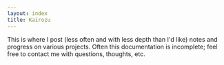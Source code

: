 ```yaml
---
layout: index
title: Kairozu
---
```

This is where I post (less often and with less depth than I'd like) notes and progress on various projects. Often this documentation is incomplete; feel free to contact me with questions, thoughts, etc.